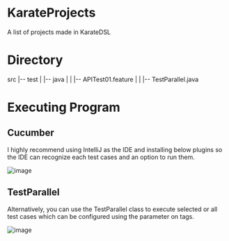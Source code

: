 # KarateProjects
A list of projects made in KarateDSL 

# Directory
src
   |-- test
   |   |-- java
   |   |   |-- APITest01.feature
   |   |   |-- TestParallel.java

# Executing Program
## Cucumber 
I highly recommend using IntelliJ as the IDE and installing below plugins so the IDE can recognize each test cases and an option to run them.

![image](https://github.com/jppallarca/KarateProjects/assets/31163140/74650fd0-3467-44f8-ad2d-8a3b18afb273)

## TestParallel
Alternatively, you can use the TestParallel class to execute selected or all test cases which can be configured using the parameter on tags.

![image](https://github.com/jppallarca/KarateProjects/assets/31163140/9ef2d5a2-91d9-4b73-92d0-48db2b2f5cee)





